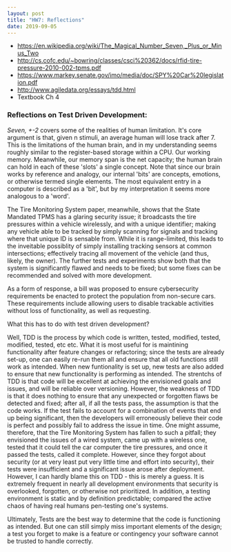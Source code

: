 ```yaml
---
layout: post
title: "HW7: Reflections"
date: 2019-09-05
---
```


* <https://en.wikipedia.org/wiki/The_Magical_Number_Seven,_Plus_or_Minus_Two>
* <http://cs.cofc.edu/~bowring/classes/csci%20362/docs/rfid-tire-pressure-2010-002-tpms.pdf>
* <https://www.markey.senate.gov/imo/media/doc/SPY%20Car%20legislation.pdf>
* <http://www.agiledata.org/essays/tdd.html>
* Textbook Ch 4

### Reflections on Test Driven Development: 

*Seven, +-2* covers some of the realities of human limitation. It's core argument is that, given n stimuli, an average human will lose track after 7. This is the limitations of the human brain, and in my understanding seems roughly similar to the register-based storage within a CPU. Our working memory. Meanwhile, our memory span is the net capacity; the human brain can hold in each of these 'slots' a single concept. Note that since our brain works by reference and analogy, our internal 'bits' are concepts, emotions, or otherwise termed single elements. The most equivalent entry in a computer is described as a 'bit', but by my interpretation it seems more analogous to a 'word'.  

The Tire Monitoring System paper, meanwhile, shows that the State Mandated TPMS has a glaring security issue; it broadcasts the tire pressures within a vehicle wirelessly, and with a unique identifier; making any vehicle able to be tracked by simply scanning for signals and tracking where that unique ID is sensable from. While it is range-limited, this leads to the inveitable possiblity of simply installing tracking sensors at common intersections; effectively tracing all movement of the vehicle (and thus, likely, the owner). The further tests and experiments show both that the system is significantly flawed and needs to be fixed; but some fixes can be recommended and solved with more development. 

As a form of response, a bill was proposed to ensure cybersecurity requirements be enacted to protect the population from non-secure cars. These requirements include allowing users to disable trackable activities without loss of functionality, as well as requesting.  

What this has to do with test driven development?  

Well, TDD is the process by which code is written, tested, modified, tested, modified, tested, etc etc. What it is most useful for is maintining functionality after feature changes or refactoring; since the tests are already set-up, one can easily re-run them all and ensure that all old functions still work as intended. When new funtionality is set up, new tests are also added to ensure that new functionality is performing as intended. The strentchs of TDD is that code will be excellent at achieving the envisioned goals and issues, and will be reliable over versioning. However, the weakness of TDD is that it does nothing to ensure that any unexpected or forgotten flaws be detected and fixed; after all, if all the tests pass, the assumption is that the code works. If the test fails to account for a combination of events that end up being significant, then the developers will erroneously believe their code is perfect and possibly fail to address the issue in time. One might assume, therefore, that the Tire Monitoring System has fallen to such a pitfall; they envisioned the issues of a wired system, came up with a wireless one, tested that it could tell the car computer the tire pressures, and once it passed the tests, called it complete. However, since they forgot about security (or at very least put very little time and effort into security), their tests were insufficient and a significant issue arose after deployment. However, I can hardly blame this on TDD - this is merely a guess. It is extremely frequent in nearly all development environments that security is overlooked, forgotten, or otherwise not prioritized. In addition, a testing environment is static and by definition predictable; compared the active chaos of having real humans pen-testing one's systems.  

Ultimately, Tests are the best way to determine that the code is functioning as intended. But one can still simply miss important elements of the design; a test you forget to make is a feature or contingency your software cannot be trusted to handle correctly.
